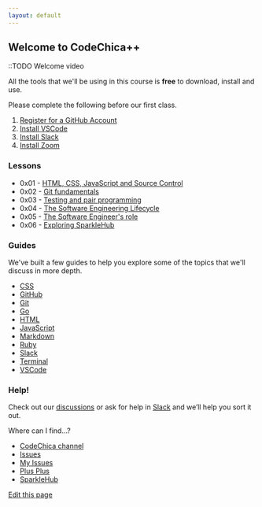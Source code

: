 ```yaml
---
layout: default
---
```


## Welcome to CodeChica++

::TODO Welcome video

All the tools that we'll be using in this course is **free** to download,
install and use.

Please complete the following before our first class.

1. [Register for a GitHub Account](https://github.com/signup)
1. [Install VSCode](https://code.visualstudio.com/Download)
1. [Install Slack](https://slack.com/downloads/)
1. [Install Zoom][zoom]

### Lessons

* 0x01 - [HTML, CSS, JavaScript and Source Control](lessons/0x01/)
* 0x02 - [Git fundamentals](lessons/0x02)
* 0x03 - [Testing and pair programming](lessons/0x03)
* 0x04 - [The Software Engineering Lifecycle](lessons/0x04)
* 0x05 - [The Software Engineer's role](lessons/0x05)
* 0x06 - [Exploring SparkleHub](lessons/0x06)

### Guides

We've built a few guides to help you explore some of the topics that we'll
discuss in more depth.

* [CSS](./guides/css.md)
* [GitHub](./guides/github.md)
* [Git](./guides/git.md)
* [Go](./guides/golang.md)
* [HTML](./guides/html.md)
* [JavaScript](./guides/javascript.md)
* [Markdown](./guides/markdown.md)
* [Ruby](./guides/ruby.md)
* [Slack](./guides/slack.md)
* [Terminal](./guides/terminal.md)
* [VSCode](./guides/vscode.md)

### Help!

Check out our [discussions][discussions] or ask for help in [Slack][slack] and we’ll help you sort it out.

Where can I find...?

* [CodeChica channel][youtube]
* [Issues](https://github.com/CodeChica/plus-plus/issues/choose)
* [My Issues](https://github.com/issues/assigned)
* [Plus Plus](https://github.com/CodeChica/plus-plus)
* [SparkleHub](https://github.com/CodeChica/SparkleHub)

[Edit this page](https://github.com/CodeChica/plus-plus/edit/gh-pages/index.md)

[alacritty]: https://github.com/alacritty/alacritty
[chrome]: https://www.google.com/chrome/
[codechica]: https://github.com/CodeChica/
[codespace]: https://github.com/CodeChica/plus-plus/blob/main/doc/guides/codespaces.md#creating-your-codespace
[curriculum]: https://github.com/CodeChica/plus-plus/issues/new/choose
[devtools]: https://developer.chrome.com/docs/devtools/
[discussions]: https://github.com/CodeChica/plus-plus/discussions
[docker]: https://docs.docker.com/get-docker/
[dotfiles]: https://dotfiles.github.io/
[email]: mailto:mo@mokhan.ca&subject=CodeChica++
[git]: https://git-scm.com/
[git_game]: https://learngitbranching.js.org/
[github]: https://github.com/
[integrated_terminal]: https://code.visualstudio.com/docs/editor/integrated-terminal
[learngit]: https://learngitbranching.js.org/
[linux_commit]: https://github.com/torvalds/linux/commit/1da177e4c3f41524e886b7f1b8a0c1fc7321cac2
[organization]: https://github.com/CodeChica
[powershell]: https://docs.microsoft.com/en-us/powershell/
[q-and-a]: https://github.com/CodeChica/plus-plus/discussions/categories/q-a
[scm]:  https://code.visualstudio.com/docs/editor/versioncontrol
[slack]: https://codechica-plus-plus.slack.com/
[terminal.app]: https://en.wikipedia.org/wiki/Terminal_(macOS)
[vscode]: https://code.visualstudio.com/
[youtube]: https://www.youtube.com/playlist?list=PLaZatV79bZCRtD6yCw-goNH5Keh8ovMQp
[zoom]: https://zoom.us/
